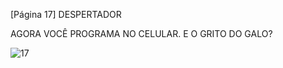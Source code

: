 [Página 17]
DESPERTADOR

AGORA VOCÊ PROGRAMA NO CELULAR.
E O GRITO DO GALO?


![17](./img/page_17-01.jpg)
